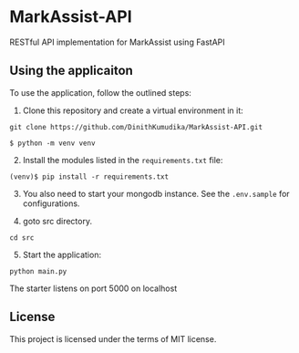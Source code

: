# MarkAssist-API
RESTful API implementation for MarkAssist using FastAPI

## Using the applicaiton

To use the application, follow the outlined steps:

1. Clone this repository and create a virtual environment in it:
```console
git clone https://github.com/DinithKumudika/MarkAssist-API.git
```
```console
$ python -m venv venv
```

2. Install the modules listed in the `requirements.txt` file:

```console
(venv)$ pip install -r requirements.txt
```

3. You also need to start your mongodb instance. See the `.env.sample` for configurations.

4. goto src directory.

```console
cd src
```

5. Start the application:

```console
python main.py
```

The starter listens on port 5000 on localhost

## License

This project is licensed under the terms of MIT license.
